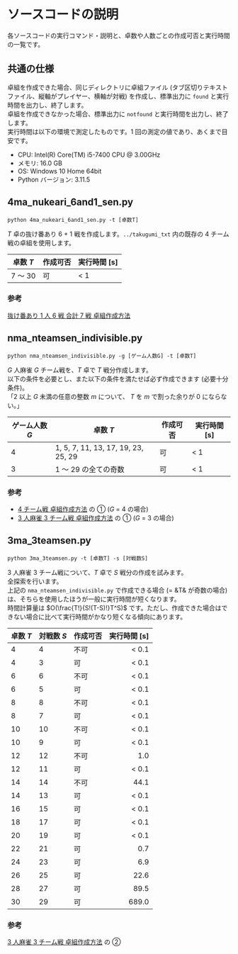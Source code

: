 # ソースコードの説明

各ソースコードの実行コマンド・説明と、卓数や人数ごとの作成可否と実行時間の一覧です。

## 共通の仕様

卓組を作成できた場合、同じディレクトリに卓組ファイル (タブ区切りテキストファイル、縦軸がプレイヤー、横軸が対戦) を作成し、標準出力に `found` と実行時間を出力し、終了します。  
卓組を作成できなかった場合、標準出力に `notfound` と実行時間を出力し、終了します。  
実行時間は以下の環境で測定したものです。1 回の測定の値であり、あくまで目安です。

- CPU: Intel(R) Core(TM) i5-7400 CPU @ 3.00GHz
- メモリ: 16.0 GB
- OS: Windows 10 Home 64bit
- Python バージョン: 3.11.5

## 4ma_nukeari_6and1_sen.py

`python 4ma_nukeari_6and1_sen.py -t [卓数T]`

$T$ 卓の抜け番あり 6 + 1 戦を作成します。`../takugumi_txt` 内の既存の 4 チーム戦の卓組を使用します。

| 卓数 $T$ | 作成可否 | 実行時間 [s] |
| -------- | -------- | ------------ |
| 7 ～ 30  | 可       | < 1          |

### 参考

[抜け番あり 1 人 6 戦 合計 7 戦 卓組作成方法](https://tomii6614.web.fc2.com/nukeari_6and1_sen_method.html)

## nma_nteamsen_indivisible.py

`python nma_nteamsen_indivisible.py -g [ゲーム人数G] -t [卓数T]`

$G$ 人麻雀 $G$ チーム戦を、$T$ 卓で $T$ 戦分作成します。  
以下の条件を必要とし、また以下の条件を満たせば必ず作成できます (必要十分条件)。  
「2 以上 $G$ 未満の任意の整数 $m$ について、 $T$ を $m$ で割った余りが 0 にならない。」

| ゲーム人数 $G$ | 卓数 $T$                            | 作成可否 | 実行時間 [s] |
| -------------- | ----------------------------------- | -------- | ------------ |
| 4              | 1, 5, 7, 11, 13, 17, 19, 23, 25, 29 | 可       | < 1          |
| 3              | 1 ～ 29 の全ての奇数                | 可       | < 1          |

### 参考

- [4 チーム戦 卓組作成方法](https://tomii6614.web.fc2.com/4team_sen_method.html) の ① ($G$ = 4 の場合)
- [3 人麻雀 3 チーム戦 卓組作成方法](https://tomii6614.web.fc2.com/3g_3team_sen_method.html) の ① ($G$ = 3 の場合)

## 3ma_3teamsen.py

`python 3ma_3teamsen.py -t [卓数T] -s [対戦数S]`

$3$ 人麻雀 $3$ チーム戦について、$T$ 卓で $S$ 戦分の作成を試みます。  
全探索を行います。  
上記の `nma_nteamsen_indivisible.py` で作成できる場合 (= &T& が奇数の場合) は、そちらを使用したほうが一般に実行時間が短くなります。  
時間計算量は $O(\frac{T!}{S!(T-S)!}T^S)$ です。ただし、作成できた場合はできない場合に比べて実行時間がかなり短くなる傾向にあります。

| 卓数 $T$ | 対戦数 $S$ | 作成可否 | 実行時間 [s] |
| -------- | ---------- | -------- | -----------: |
| 4        | 4          | 不可     |        < 0.1 |
| 4        | 3          | 可       |        < 0.1 |
| 6        | 6          | 不可     |        < 0.1 |
| 6        | 5          | 可       |        < 0.1 |
| 8        | 8          | 不可     |        < 0.1 |
| 8        | 7          | 可       |        < 0.1 |
| 10       | 10         | 不可     |        < 0.1 |
| 10       | 9          | 可       |        < 0.1 |
| 12       | 12         | 不可     |          1.0 |
| 12       | 11         | 可       |        < 0.1 |
| 14       | 14         | 不可     |         44.1 |
| 14       | 13         | 可       |        < 0.1 |
| 16       | 15         | 可       |        < 0.1 |
| 18       | 17         | 可       |        < 0.1 |
| 20       | 19         | 可       |        < 0.1 |
| 22       | 21         | 可       |          0.7 |
| 24       | 23         | 可       |          6.9 |
| 26       | 25         | 可       |         22.6 |
| 28       | 27         | 可       |         89.5 |
| 30       | 29         | 可       |        689.0 |

### 参考

[3 人麻雀 3 チーム戦 卓組作成方法](https://tomii6614.web.fc2.com/3g_3team_sen_method.html) の ②
